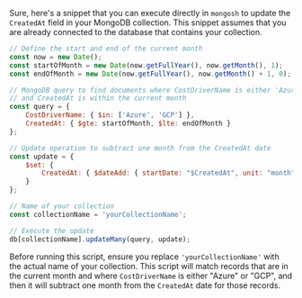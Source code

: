 Sure, here's a snippet that you can execute directly in `mongosh` to update the `CreatedAt` field in your MongoDB collection. This snippet assumes that you are already connected to the database that contains your collection.

```javascript
// Define the start and end of the current month
const now = new Date();
const startOfMonth = new Date(now.getFullYear(), now.getMonth(), 1);
const endOfMonth = new Date(now.getFullYear(), now.getMonth() + 1, 0);

// MongoDB query to find documents where CostDriverName is either 'Azure' or 'GCP',
// and CreatedAt is within the current month
const query = {
    CostDriverName: { $in: ['Azure', 'GCP'] },
    CreatedAt: { $gte: startOfMonth, $lte: endOfMonth }
};

// Update operation to subtract one month from the CreatedAt date
const update = {
    $set: {
        CreatedAt: { $dateAdd: { startDate: "$CreatedAt", unit: "month", amount: -1 } }
    }
};

// Name of your collection
const collectionName = 'yourCollectionName';

// Execute the update
db[collectionName].updateMany(query, update);

```

Before running this script, ensure you replace `'yourCollectionName'` with the actual name of your collection. This script will match records that are in the current month and where `CostDriverName` is either "Azure" or "GCP", and then it will subtract one month from the `CreatedAt` date for those records.
